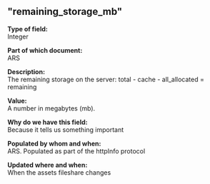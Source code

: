 ## "remaining_storage_mb"

**Type of field:**  
Integer

**Part of which document:**  
ARS

**Description:**  
The remaining storage on the server: total - cache - all_allocated = remaining

**Value:**  
A number in megabytes (mb).

**Why do we have this field:**  
Because it tells us something important  

**Populated by whom and when:**  
ARS. Populated as part of the httpInfo protocol

**Updated where and when:**  
When the assets fileshare changes


